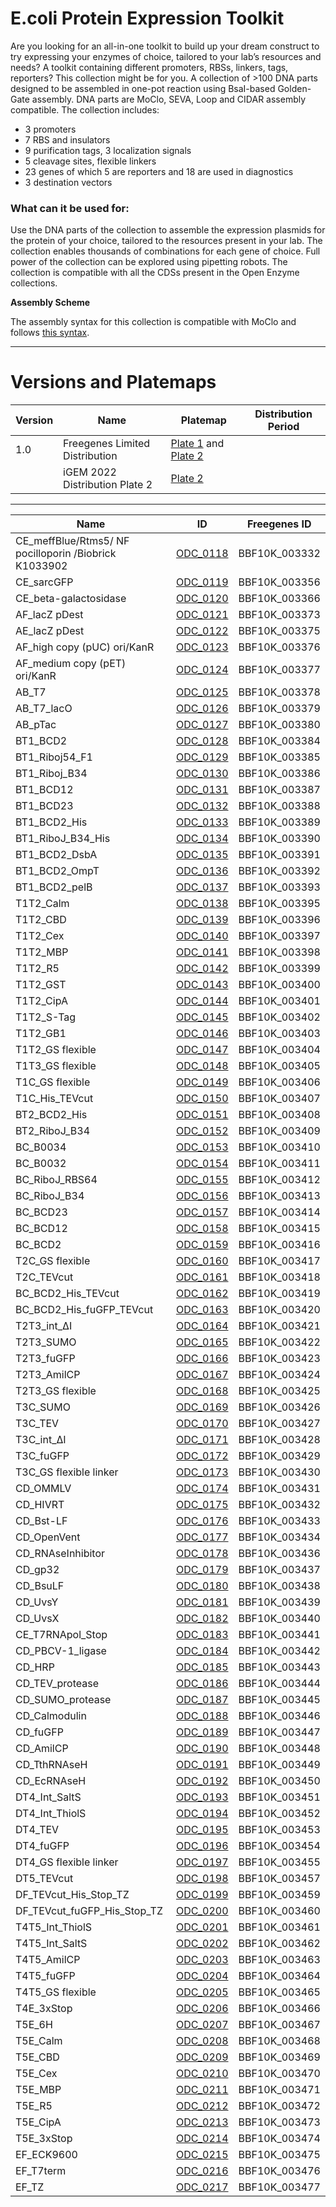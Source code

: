 # E.coli Protein Expression Toolkit

Are you looking for an all-in-one toolkit to build up your dream construct to try expressing your enzymes of choice, tailored to your lab’s resources and needs?
A toolkit containing different promoters, RBSs, linkers, tags, reporters? This collection might be for you.
A collection of >100 DNA parts designed to be assembled in one-pot reaction using BsaI-based Golden-Gate assembly.
DNA parts are MoClo, SEVA, Loop and CIDAR assembly compatible. The collection includes:

- 3 promoters 
- 7 RBS and insulators
- 9 purification tags, 3 localization signals
- 5 cleavage sites, flexible linkers
- 23 genes of which 5 are reporters and 18 are used in diagnostics
- 3 destination vectors

### What can it be used for:

Use the DNA parts of the collection to assemble the expression plasmids for the protein of your choice, tailored to the resources present in your lab.
The collection enables thousands of combinations for each gene of choice. Full power of the collection can be explored using pipetting robots.
The collection is compatible with all the CDSs present in the Open Enzyme collections.

**Assembly Scheme**

The assembly syntax for this collection is compatible with MoClo and follows [this syntax](https://docs.google.com/document/d/1AGktWgKOa8muK_qF8nNmS7r1IquKgKPZy6E_SiTU2aY/edit?usp=sharing).

---

# Versions and Platemaps

|Version|Name|Platemap|Distribution Period|
|---|---|---|---|
|1.0|Freegenes Limited Distribution|[Plate 1](https://github.com/Reclone-org/Open-DNA-Collections/tree/main/Ecoli%20Protein%20Expression%20Toolkit/Platemaps/EPET-v1_0-1.csv) and [Plate 2](https://github.com/Reclone-org/Open-DNA-Collections/tree/main/Ecoli%20Protein%20Expression%20Toolkit/Platemaps/EPET-v1_0-2.csv)||
||iGEM 2022 Distribution Plate 2|[Plate 2](https://cdn.shopify.com/s/files/1/0368/2444/9068/files/iGEM_2022_distribution_kit_plate_2_FreeGenes_parts_plate_map.csv?v=1656608514)||

---


|Name|ID|Freegenes ID|
|---|---|---|
| CE_meffBlue/Rtms5/ NF pocilloporin /Biobrick K1033902 | [ODC_0118](https://github.com/Reclone-org/Open-DNA-Collections/blob/main/Ecoli%20Protein%20Expression%20Toolkit/Plasmids_Genbank/ODC_0118.gb) | BBF10K_003332 |
| CE_sarcGFP | [ODC_0119](https://github.com/Reclone-org/Open-DNA-Collections/blob/main/Ecoli%20Protein%20Expression%20Toolkit/Plasmids_Genbank/ODC_0119.gb) | BBF10K_003356 |
| CE_beta-galactosidase | [ODC_0120](https://github.com/Reclone-org/Open-DNA-Collections/blob/main/Ecoli%20Protein%20Expression%20Toolkit/Plasmids_Genbank/ODC_0120.gb) | BBF10K_003366 |
| AF_lacZ pDest | [ODC_0121](https://github.com/Reclone-org/Open-DNA-Collections/blob/main/Ecoli%20Protein%20Expression%20Toolkit/Plasmids_Genbank/ODC_0121.gb) | BBF10K_003373 |
| AE_lacZ pDest | [ODC_0122](https://github.com/Reclone-org/Open-DNA-Collections/blob/main/Ecoli%20Protein%20Expression%20Toolkit/Plasmids_Genbank/ODC_0122.gb) | BBF10K_003375 |
| AF_high copy (pUC) ori/KanR | [ODC_0123](https://github.com/Reclone-org/Open-DNA-Collections/blob/main/Ecoli%20Protein%20Expression%20Toolkit/Plasmids_Genbank/ODC_0123.gb) | BBF10K_003376 |
| AF_medium copy (pET) ori/KanR | [ODC_0124](https://github.com/Reclone-org/Open-DNA-Collections/blob/main/Ecoli%20Protein%20Expression%20Toolkit/Plasmids_Genbank/ODC_0124.gb) | BBF10K_003377 |
| AB_T7 | [ODC_0125](https://github.com/Reclone-org/Open-DNA-Collections/blob/main/Ecoli%20Protein%20Expression%20Toolkit/Plasmids_Genbank/ODC_0125.gb) | BBF10K_003378 |
| AB_T7_lacO | [ODC_0126](https://github.com/Reclone-org/Open-DNA-Collections/blob/main/Ecoli%20Protein%20Expression%20Toolkit/Plasmids_Genbank/ODC_0126.gb) | BBF10K_003379 |
| AB_pTac | [ODC_0127](https://github.com/Reclone-org/Open-DNA-Collections/blob/main/Ecoli%20Protein%20Expression%20Toolkit/Plasmids_Genbank/ODC_0127.gb) | BBF10K_003380 |
| BT1_BCD2 | [ODC_0128](https://github.com/Reclone-org/Open-DNA-Collections/blob/main/Ecoli%20Protein%20Expression%20Toolkit/Plasmids_Genbank/ODC_0128.gb) | BBF10K_003384 |
| BT1_Riboj54_F1 | [ODC_0129](https://github.com/Reclone-org/Open-DNA-Collections/blob/main/Ecoli%20Protein%20Expression%20Toolkit/Plasmids_Genbank/ODC_0129.gb) | BBF10K_003385 |
| BT1_Riboj_B34 | [ODC_0130](https://github.com/Reclone-org/Open-DNA-Collections/blob/main/Ecoli%20Protein%20Expression%20Toolkit/Plasmids_Genbank/ODC_0130.gb) | BBF10K_003386 |
| BT1_BCD12 | [ODC_0131](https://github.com/Reclone-org/Open-DNA-Collections/blob/main/Ecoli%20Protein%20Expression%20Toolkit/Plasmids_Genbank/ODC_0131.gb) | BBF10K_003387 |
| BT1_BCD23 | [ODC_0132](https://github.com/Reclone-org/Open-DNA-Collections/blob/main/Ecoli%20Protein%20Expression%20Toolkit/Plasmids_Genbank/ODC_0132.gb) | BBF10K_003388 |
| BT1_BCD2_His | [ODC_0133](https://github.com/Reclone-org/Open-DNA-Collections/blob/main/Ecoli%20Protein%20Expression%20Toolkit/Plasmids_Genbank/ODC_0133.gb) | BBF10K_003389 |
| BT1_RiboJ_B34_His | [ODC_0134](https://github.com/Reclone-org/Open-DNA-Collections/blob/main/Ecoli%20Protein%20Expression%20Toolkit/Plasmids_Genbank/ODC_0134.gb) | BBF10K_003390 |
| BT1_BCD2_DsbA | [ODC_0135](https://github.com/Reclone-org/Open-DNA-Collections/blob/main/Ecoli%20Protein%20Expression%20Toolkit/Plasmids_Genbank/ODC_0135.gb) | BBF10K_003391 |
| BT1_BCD2_OmpT | [ODC_0136](https://github.com/Reclone-org/Open-DNA-Collections/blob/main/Ecoli%20Protein%20Expression%20Toolkit/Plasmids_Genbank/ODC_0136.gb) | BBF10K_003392 |
| BT1_BCD2_pelB | [ODC_0137](https://github.com/Reclone-org/Open-DNA-Collections/blob/main/Ecoli%20Protein%20Expression%20Toolkit/Plasmids_Genbank/ODC_0137.gb) | BBF10K_003393 |
| T1T2_Calm | [ODC_0138](https://github.com/Reclone-org/Open-DNA-Collections/blob/main/Ecoli%20Protein%20Expression%20Toolkit/Plasmids_Genbank/ODC_0138.gb) | BBF10K_003395 |
| T1T2_CBD | [ODC_0139](https://github.com/Reclone-org/Open-DNA-Collections/blob/main/Ecoli%20Protein%20Expression%20Toolkit/Plasmids_Genbank/ODC_0139.gb) | BBF10K_003396 |
| T1T2_Cex | [ODC_0140](https://github.com/Reclone-org/Open-DNA-Collections/blob/main/Ecoli%20Protein%20Expression%20Toolkit/Plasmids_Genbank/ODC_0140.gb) | BBF10K_003397 |
| T1T2_MBP | [ODC_0141](https://github.com/Reclone-org/Open-DNA-Collections/blob/main/Ecoli%20Protein%20Expression%20Toolkit/Plasmids_Genbank/ODC_0141.gb) | BBF10K_003398 |
| T1T2_R5 | [ODC_0142](https://github.com/Reclone-org/Open-DNA-Collections/blob/main/Ecoli%20Protein%20Expression%20Toolkit/Plasmids_Genbank/ODC_0142.gb) | BBF10K_003399 |
| T1T2_GST | [ODC_0143](https://github.com/Reclone-org/Open-DNA-Collections/blob/main/Ecoli%20Protein%20Expression%20Toolkit/Plasmids_Genbank/ODC_0143.gb) | BBF10K_003400 |
| T1T2_CipA | [ODC_0144](https://github.com/Reclone-org/Open-DNA-Collections/blob/main/Ecoli%20Protein%20Expression%20Toolkit/Plasmids_Genbank/ODC_0144.gb) | BBF10K_003401 |
| T1T2_S-Tag | [ODC_0145](https://github.com/Reclone-org/Open-DNA-Collections/blob/main/Ecoli%20Protein%20Expression%20Toolkit/Plasmids_Genbank/ODC_0145.gb) | BBF10K_003402 |
| T1T2_GB1 | [ODC_0146](https://github.com/Reclone-org/Open-DNA-Collections/blob/main/Ecoli%20Protein%20Expression%20Toolkit/Plasmids_Genbank/ODC_0146.gb) | BBF10K_003403 |
| T1T2_GS flexible | [ODC_0147](https://github.com/Reclone-org/Open-DNA-Collections/blob/main/Ecoli%20Protein%20Expression%20Toolkit/Plasmids_Genbank/ODC_0147.gb) | BBF10K_003404 |
| T1T3_GS flexible | [ODC_0148](https://github.com/Reclone-org/Open-DNA-Collections/blob/main/Ecoli%20Protein%20Expression%20Toolkit/Plasmids_Genbank/ODC_0148.gb) | BBF10K_003405 |
| T1C_GS flexible | [ODC_0149](https://github.com/Reclone-org/Open-DNA-Collections/blob/main/Ecoli%20Protein%20Expression%20Toolkit/Plasmids_Genbank/ODC_0149.gb) | BBF10K_003406 |
| T1C_His_TEVcut | [ODC_0150](https://github.com/Reclone-org/Open-DNA-Collections/blob/main/Ecoli%20Protein%20Expression%20Toolkit/Plasmids_Genbank/ODC_0150.gb) | BBF10K_003407 |
| BT2_BCD2_His | [ODC_0151](https://github.com/Reclone-org/Open-DNA-Collections/blob/main/Ecoli%20Protein%20Expression%20Toolkit/Plasmids_Genbank/ODC_0151.gb) | BBF10K_003408 |
| BT2_RiboJ_B34 | [ODC_0152](https://github.com/Reclone-org/Open-DNA-Collections/blob/main/Ecoli%20Protein%20Expression%20Toolkit/Plasmids_Genbank/ODC_0152.gb) | BBF10K_003409 |
| BC_B0034 | [ODC_0153](https://github.com/Reclone-org/Open-DNA-Collections/blob/main/Ecoli%20Protein%20Expression%20Toolkit/Plasmids_Genbank/ODC_0153.gb) | BBF10K_003410 |
| BC_B0032 | [ODC_0154](https://github.com/Reclone-org/Open-DNA-Collections/blob/main/Ecoli%20Protein%20Expression%20Toolkit/Plasmids_Genbank/ODC_0154.gb) | BBF10K_003411 |
| BC_RiboJ_RBS64 | [ODC_0155](https://github.com/Reclone-org/Open-DNA-Collections/blob/main/Ecoli%20Protein%20Expression%20Toolkit/Plasmids_Genbank/ODC_0155.gb) | BBF10K_003412 |
| BC_RiboJ_B34 | [ODC_0156](https://github.com/Reclone-org/Open-DNA-Collections/blob/main/Ecoli%20Protein%20Expression%20Toolkit/Plasmids_Genbank/ODC_0156.gb) | BBF10K_003413 |
| BC_BCD23 | [ODC_0157](https://github.com/Reclone-org/Open-DNA-Collections/blob/main/Ecoli%20Protein%20Expression%20Toolkit/Plasmids_Genbank/ODC_0157.gb) | BBF10K_003414 |
| BC_BCD12 | [ODC_0158](https://github.com/Reclone-org/Open-DNA-Collections/blob/main/Ecoli%20Protein%20Expression%20Toolkit/Plasmids_Genbank/ODC_0158.gb) | BBF10K_003415 |
| BC_BCD2 | [ODC_0159](https://github.com/Reclone-org/Open-DNA-Collections/blob/main/Ecoli%20Protein%20Expression%20Toolkit/Plasmids_Genbank/ODC_0159.gb) | BBF10K_003416 |
| T2C_GS flexible | [ODC_0160](https://github.com/Reclone-org/Open-DNA-Collections/blob/main/Ecoli%20Protein%20Expression%20Toolkit/Plasmids_Genbank/ODC_0160.gb) | BBF10K_003417 |
| T2C_TEVcut | [ODC_0161](https://github.com/Reclone-org/Open-DNA-Collections/blob/main/Ecoli%20Protein%20Expression%20Toolkit/Plasmids_Genbank/ODC_0161.gb) | BBF10K_003418 |
| BC_BCD2_His_TEVcut | [ODC_0162](https://github.com/Reclone-org/Open-DNA-Collections/blob/main/Ecoli%20Protein%20Expression%20Toolkit/Plasmids_Genbank/ODC_0162.gb) | BBF10K_003419 |
| BC_BCD2_His_fuGFP_TEVcut | [ODC_0163](https://github.com/Reclone-org/Open-DNA-Collections/blob/main/Ecoli%20Protein%20Expression%20Toolkit/Plasmids_Genbank/ODC_0163.gb) | BBF10K_003420 |
| T2T3_int_∆I | [ODC_0164](https://github.com/Reclone-org/Open-DNA-Collections/blob/main/Ecoli%20Protein%20Expression%20Toolkit/Plasmids_Genbank/ODC_0164.gb) | BBF10K_003421 |
| T2T3_SUMO | [ODC_0165](https://github.com/Reclone-org/Open-DNA-Collections/blob/main/Ecoli%20Protein%20Expression%20Toolkit/Plasmids_Genbank/ODC_0165.gb) | BBF10K_003422 |
| T2T3_fuGFP | [ODC_0166](https://github.com/Reclone-org/Open-DNA-Collections/blob/main/Ecoli%20Protein%20Expression%20Toolkit/Plasmids_Genbank/ODC_0166.gb) | BBF10K_003423 |
| T2T3_AmilCP | [ODC_0167](https://github.com/Reclone-org/Open-DNA-Collections/blob/main/Ecoli%20Protein%20Expression%20Toolkit/Plasmids_Genbank/ODC_0167.gb) | BBF10K_003424 |
| T2T3_GS flexible | [ODC_0168](https://github.com/Reclone-org/Open-DNA-Collections/blob/main/Ecoli%20Protein%20Expression%20Toolkit/Plasmids_Genbank/ODC_0168.gb) | BBF10K_003425 |
| T3C_SUMO | [ODC_0169](https://github.com/Reclone-org/Open-DNA-Collections/blob/main/Ecoli%20Protein%20Expression%20Toolkit/Plasmids_Genbank/ODC_0169.gb) | BBF10K_003426 |
| T3C_TEV | [ODC_0170](https://github.com/Reclone-org/Open-DNA-Collections/blob/main/Ecoli%20Protein%20Expression%20Toolkit/Plasmids_Genbank/ODC_0170.gb) | BBF10K_003427 |
| T3C_int_∆I | [ODC_0171](https://github.com/Reclone-org/Open-DNA-Collections/blob/main/Ecoli%20Protein%20Expression%20Toolkit/Plasmids_Genbank/ODC_0171.gb) | BBF10K_003428 |
| T3C_fuGFP | [ODC_0172](https://github.com/Reclone-org/Open-DNA-Collections/blob/main/Ecoli%20Protein%20Expression%20Toolkit/Plasmids_Genbank/ODC_0172.gb) | BBF10K_003429 |
| T3C_GS flexible linker | [ODC_0173](https://github.com/Reclone-org/Open-DNA-Collections/blob/main/Ecoli%20Protein%20Expression%20Toolkit/Plasmids_Genbank/ODC_0173.gb) | BBF10K_003430 |
| CD_OMMLV | [ODC_0174](https://github.com/Reclone-org/Open-DNA-Collections/blob/main/Ecoli%20Protein%20Expression%20Toolkit/Plasmids_Genbank/ODC_0174.gb) | BBF10K_003431 |
| CD_HIVRT | [ODC_0175](https://github.com/Reclone-org/Open-DNA-Collections/blob/main/Ecoli%20Protein%20Expression%20Toolkit/Plasmids_Genbank/ODC_0175.gb) | BBF10K_003432 |
| CD_Bst-LF | [ODC_0176](https://github.com/Reclone-org/Open-DNA-Collections/blob/main/Ecoli%20Protein%20Expression%20Toolkit/Plasmids_Genbank/ODC_0176.gb) | BBF10K_003433 |
| CD_OpenVent | [ODC_0177](https://github.com/Reclone-org/Open-DNA-Collections/blob/main/Ecoli%20Protein%20Expression%20Toolkit/Plasmids_Genbank/ODC_0177.gb) | BBF10K_003434 |
| CD_RNAseInhibitor | [ODC_0178](https://github.com/Reclone-org/Open-DNA-Collections/blob/main/Ecoli%20Protein%20Expression%20Toolkit/Plasmids_Genbank/ODC_0178.gb) | BBF10K_003436 |
| CD_gp32 | [ODC_0179](https://github.com/Reclone-org/Open-DNA-Collections/blob/main/Ecoli%20Protein%20Expression%20Toolkit/Plasmids_Genbank/ODC_0179.gb) | BBF10K_003437 |
| CD_BsuLF | [ODC_0180](https://github.com/Reclone-org/Open-DNA-Collections/blob/main/Ecoli%20Protein%20Expression%20Toolkit/Plasmids_Genbank/ODC_0180.gb) | BBF10K_003438 |
| CD_UvsY | [ODC_0181](https://github.com/Reclone-org/Open-DNA-Collections/blob/main/Ecoli%20Protein%20Expression%20Toolkit/Plasmids_Genbank/ODC_0181.gb) | BBF10K_003439 |
| CD_UvsX | [ODC_0182](https://github.com/Reclone-org/Open-DNA-Collections/blob/main/Ecoli%20Protein%20Expression%20Toolkit/Plasmids_Genbank/ODC_0182.gb) | BBF10K_003440 |
| CE_T7RNApol_Stop | [ODC_0183](https://github.com/Reclone-org/Open-DNA-Collections/blob/main/Ecoli%20Protein%20Expression%20Toolkit/Plasmids_Genbank/ODC_0183.gb) | BBF10K_003441 |
| CD_PBCV-1_ligase | [ODC_0184](https://github.com/Reclone-org/Open-DNA-Collections/blob/main/Ecoli%20Protein%20Expression%20Toolkit/Plasmids_Genbank/ODC_0184.gb) | BBF10K_003442 |
| CD_HRP | [ODC_0185](https://github.com/Reclone-org/Open-DNA-Collections/blob/main/Ecoli%20Protein%20Expression%20Toolkit/Plasmids_Genbank/ODC_0185.gb) | BBF10K_003443 |
| CD_TEV_protease | [ODC_0186](https://github.com/Reclone-org/Open-DNA-Collections/blob/main/Ecoli%20Protein%20Expression%20Toolkit/Plasmids_Genbank/ODC_0186.gb) | BBF10K_003444 |
| CD_SUMO_protease | [ODC_0187](https://github.com/Reclone-org/Open-DNA-Collections/blob/main/Ecoli%20Protein%20Expression%20Toolkit/Plasmids_Genbank/ODC_0187.gb) | BBF10K_003445 |
| CD_Calmodulin | [ODC_0188](https://github.com/Reclone-org/Open-DNA-Collections/blob/main/Ecoli%20Protein%20Expression%20Toolkit/Plasmids_Genbank/ODC_0188.gb) | BBF10K_003446 |
| CD_fuGFP | [ODC_0189](https://github.com/Reclone-org/Open-DNA-Collections/blob/main/Ecoli%20Protein%20Expression%20Toolkit/Plasmids_Genbank/ODC_0189.gb) | BBF10K_003447 |
| CD_AmilCP | [ODC_0190](https://github.com/Reclone-org/Open-DNA-Collections/blob/main/Ecoli%20Protein%20Expression%20Toolkit/Plasmids_Genbank/ODC_0190.gb) | BBF10K_003448 |
| CD_TthRNAseH | [ODC_0191](https://github.com/Reclone-org/Open-DNA-Collections/blob/main/Ecoli%20Protein%20Expression%20Toolkit/Plasmids_Genbank/ODC_0191.gb) | BBF10K_003449 |
| CD_EcRNAseH | [ODC_0192](https://github.com/Reclone-org/Open-DNA-Collections/blob/main/Ecoli%20Protein%20Expression%20Toolkit/Plasmids_Genbank/ODC_0192.gb) | BBF10K_003450 |
| DT4_Int_SaltS | [ODC_0193](https://github.com/Reclone-org/Open-DNA-Collections/blob/main/Ecoli%20Protein%20Expression%20Toolkit/Plasmids_Genbank/ODC_0193.gb) | BBF10K_003451 |
| DT4_Int_ThiolS | [ODC_0194](https://github.com/Reclone-org/Open-DNA-Collections/blob/main/Ecoli%20Protein%20Expression%20Toolkit/Plasmids_Genbank/ODC_0194.gb) | BBF10K_003452 |
| DT4_TEV | [ODC_0195](https://github.com/Reclone-org/Open-DNA-Collections/blob/main/Ecoli%20Protein%20Expression%20Toolkit/Plasmids_Genbank/ODC_0195.gb) | BBF10K_003453 |
| DT4_fuGFP | [ODC_0196](https://github.com/Reclone-org/Open-DNA-Collections/blob/main/Ecoli%20Protein%20Expression%20Toolkit/Plasmids_Genbank/ODC_0196.gb) | BBF10K_003454 |
| DT4_GS flexible linker | [ODC_0197](https://github.com/Reclone-org/Open-DNA-Collections/blob/main/Ecoli%20Protein%20Expression%20Toolkit/Plasmids_Genbank/ODC_0197.gb) | BBF10K_003455 |
| DT5_TEVcut | [ODC_0198](https://github.com/Reclone-org/Open-DNA-Collections/blob/main/Ecoli%20Protein%20Expression%20Toolkit/Plasmids_Genbank/ODC_0198.gb) | BBF10K_003457 |
| DF_TEVcut_His_Stop_TZ | [ODC_0199](https://github.com/Reclone-org/Open-DNA-Collections/blob/main/Ecoli%20Protein%20Expression%20Toolkit/Plasmids_Genbank/ODC_0199.gb) | BBF10K_003459 |
| DF_TEVcut_fuGFP_His_Stop_TZ | [ODC_0200](https://github.com/Reclone-org/Open-DNA-Collections/blob/main/Ecoli%20Protein%20Expression%20Toolkit/Plasmids_Genbank/ODC_0200.gb) | BBF10K_003460 |
| T4T5_Int_ThiolS | [ODC_0201](https://github.com/Reclone-org/Open-DNA-Collections/blob/main/Ecoli%20Protein%20Expression%20Toolkit/Plasmids_Genbank/ODC_0201.gb) | BBF10K_003461 |
| T4T5_Int_SaltS | [ODC_0202](https://github.com/Reclone-org/Open-DNA-Collections/blob/main/Ecoli%20Protein%20Expression%20Toolkit/Plasmids_Genbank/ODC_0202.gb) | BBF10K_003462 |
| T4T5_AmilCP | [ODC_0203](https://github.com/Reclone-org/Open-DNA-Collections/blob/main/Ecoli%20Protein%20Expression%20Toolkit/Plasmids_Genbank/ODC_0203.gb) | BBF10K_003463 |
| T4T5_fuGFP | [ODC_0204](https://github.com/Reclone-org/Open-DNA-Collections/blob/main/Ecoli%20Protein%20Expression%20Toolkit/Plasmids_Genbank/ODC_0204.gb) | BBF10K_003464 |
| T4T5_GS flexible | [ODC_0205](https://github.com/Reclone-org/Open-DNA-Collections/blob/main/Ecoli%20Protein%20Expression%20Toolkit/Plasmids_Genbank/ODC_0205.gb) | BBF10K_003465 |
| T4E_3xStop | [ODC_0206](https://github.com/Reclone-org/Open-DNA-Collections/blob/main/Ecoli%20Protein%20Expression%20Toolkit/Plasmids_Genbank/ODC_0206.gb) | BBF10K_003466 |
| T5E_6H | [ODC_0207](https://github.com/Reclone-org/Open-DNA-Collections/blob/main/Ecoli%20Protein%20Expression%20Toolkit/Plasmids_Genbank/ODC_0207.gb) | BBF10K_003467 |
| T5E_Calm | [ODC_0208](https://github.com/Reclone-org/Open-DNA-Collections/blob/main/Ecoli%20Protein%20Expression%20Toolkit/Plasmids_Genbank/ODC_0208.gb) | BBF10K_003468 |
| T5E_CBD | [ODC_0209](https://github.com/Reclone-org/Open-DNA-Collections/blob/main/Ecoli%20Protein%20Expression%20Toolkit/Plasmids_Genbank/ODC_0209.gb) | BBF10K_003469 |
| T5E_Cex | [ODC_0210](https://github.com/Reclone-org/Open-DNA-Collections/blob/main/Ecoli%20Protein%20Expression%20Toolkit/Plasmids_Genbank/ODC_0210.gb) | BBF10K_003470 |
| T5E_MBP | [ODC_0211](https://github.com/Reclone-org/Open-DNA-Collections/blob/main/Ecoli%20Protein%20Expression%20Toolkit/Plasmids_Genbank/ODC_0211.gb) | BBF10K_003471 |
| T5E_R5 | [ODC_0212](https://github.com/Reclone-org/Open-DNA-Collections/blob/main/Ecoli%20Protein%20Expression%20Toolkit/Plasmids_Genbank/ODC_0212.gb) | BBF10K_003472 |
| T5E_CipA | [ODC_0213](https://github.com/Reclone-org/Open-DNA-Collections/blob/main/Ecoli%20Protein%20Expression%20Toolkit/Plasmids_Genbank/ODC_0213.gb) | BBF10K_003473 |
| T5E_3xStop | [ODC_0214](https://github.com/Reclone-org/Open-DNA-Collections/blob/main/Ecoli%20Protein%20Expression%20Toolkit/Plasmids_Genbank/ODC_0214.gb) | BBF10K_003474 |
| EF_ECK9600 | [ODC_0215](https://github.com/Reclone-org/Open-DNA-Collections/blob/main/Ecoli%20Protein%20Expression%20Toolkit/Plasmids_Genbank/ODC_0215.gb) | BBF10K_003475 |
| EF_T7term | [ODC_0216](https://github.com/Reclone-org/Open-DNA-Collections/blob/main/Ecoli%20Protein%20Expression%20Toolkit/Plasmids_Genbank/ODC_0216.gb) | BBF10K_003476 |
| EF_TZ | [ODC_0217](https://github.com/Reclone-org/Open-DNA-Collections/blob/main/Ecoli%20Protein%20Expression%20Toolkit/Plasmids_Genbank/ODC_0217.gb) | BBF10K_003477 |